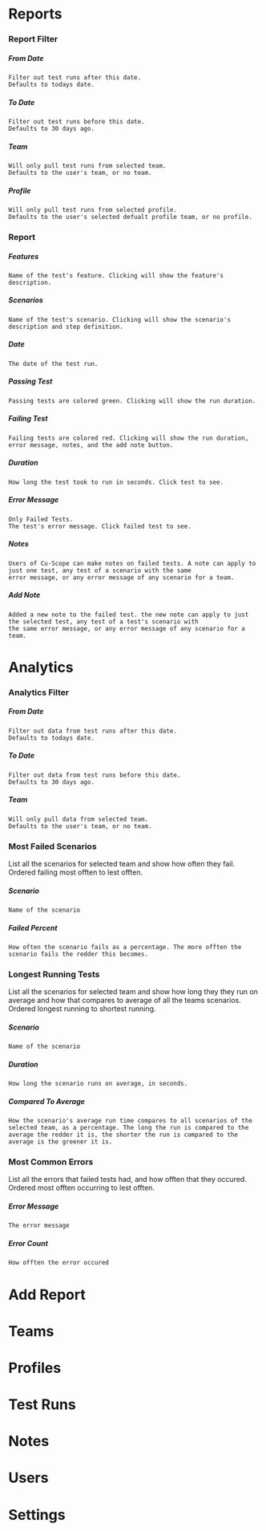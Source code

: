 # Reports

### Report Filter
  ##### From Date
    Filter out test runs after this date. 
    Defaults to todays date.  
  ##### To Date
    Filter out test runs before this date.
    Defaults to 30 days ago.
  ##### Team
    Will only pull test runs from selected team.
    Defaults to the user's team, or no team.
  ##### Profile
    Will only pull test runs from selected profile.
    Defaults to the user's selected defualt profile team, or no profile.

### Report
  ##### Features
    Name of the test's feature. Clicking will show the feature's description.
  ##### Scenarios
    Name of the test's scenario. Clicking will show the scenario's description and step definition.
  ##### Date
    The date of the test run.
  ##### Passing Test
    Passing tests are colored green. Clicking will show the run duration. 
  ##### Failing Test
    Failing tests are colored red. Clicking will show the run duration, error message, notes, and the add note button.
  ##### Duration
    How long the test took to run in seconds. Click test to see.
  ##### Error Message
    Only Failed Tests.
    The test's error message. Click failed test to see.
  ##### Notes
    Users of Cu-Scope can make notes on failed tests. A note can apply to just one test, any test of a scenario with the same
    error message, or any error message of any scenario for a team.
  ##### Add Note
    Added a new note to the failed test. the new note can apply to just the selected test, any test of a test's scenario with
    the same error message, or any error message of any scenario for a team.


# Analytics
### Analytics Filter
  ##### From Date
    Filter out data from test runs after this date. 
    Defaults to todays date.  
  ##### To Date
    Filter out data from test runs before this date.
    Defaults to 30 days ago.
  ##### Team
    Will only pull data from selected team.
    Defaults to the user's team, or no team.
    
### Most Failed Scenarios
  List all the scenarios for selected team and show how often they fail. Ordered failing most offten to lest offten.
  ##### Scenario
    Name of the scenario
  ##### Failed Percent
    How often the scenario fails as a percentage. The more offten the scenario fails the redder this becomes.
### Longest Running Tests
  List all the scenarios for selected team and show how long they they run on average and how that compares to average of all the teams scenarios. Ordered longest running to shortest running.
  ##### Scenario
    Name of the scenario
  ##### Duration
    How long the scenario runs on average, in seconds.
  ##### Compared To Average
    How the scenario's average run time compares to all scenarios of the selected team, as a percentage. The long the run is compared to the average the redder it is, the shorter the run is compared to the average is the greener it is.  
### Most Common Errors
  List all the errors that failed tests had, and how offten that they occured. Ordered most offten occurring to lest offten.
  ##### Error Message
    The error message
  ##### Error Count
    How offten the error occured
# Add Report
# Teams
# Profiles
# Test Runs
# Notes
# Users
# Settings
